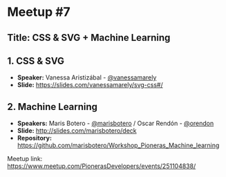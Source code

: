 # Meetup #7

## Title: CSS & SVG + Machine Learning

## 1. CSS & SVG

* **Speaker:** Vanessa Aristizábal - [@vanessamarely](https://twitter.com/vanessamarely)
* **Slide:** https://slides.com/vanessamarely/svg-css#/

## 2. Machine Learning

* **Speakers:** 
Maris Botero - [@marisbotero](https://twitter.com/marisbotero) /
Oscar Rendón - [@orendon](https://twitter.com/orendon)
* **Slide:** http://slides.com/marisbotero/deck
* **Repository:** https://github.com/marisbotero/Workshop_Pioneras_Machine_learning


Meetup link: https://www.meetup.com/PionerasDevelopers/events/251104838/
